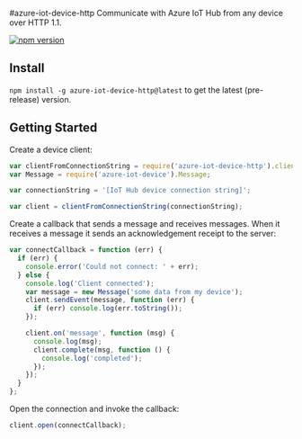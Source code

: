 #azure-iot-device-http
Communicate with Azure IoT Hub from any device over HTTP 1.1.

[![npm version](https://badge.fury.io/js/azure-iot-device-http.svg)](https://badge.fury.io/js/azure-iot-device-http)

## Install

`npm install -g azure-iot-device-http@latest` to get the latest (pre-release) version.

## Getting Started

Create a device client:

```js
var clientFromConnectionString = require('azure-iot-device-http').clientFromConnectionString;
var Message = require('azure-iot-device').Message;

var connectionString = '[IoT Hub device connection string]';

var client = clientFromConnectionString(connectionString);
```

Create a callback that sends a message and receives messages. When it receives a message it sends an acknowledgement receipt to the server:

```js
var connectCallback = function (err) {
  if (err) {
    console.error('Could not connect: ' + err);
  } else {
    console.log('Client connected');
    var message = new Message('some data from my device');
    client.sendEvent(message, function (err) {
      if (err) console.log(err.toString());
    });

    client.on('message', function (msg) { 
      console.log(msg); 
      client.complete(msg, function () {
        console.log('completed');
      });
    }); 
  }
};
```

Open the connection and invoke the callback:

```js
client.open(connectCallback);
```